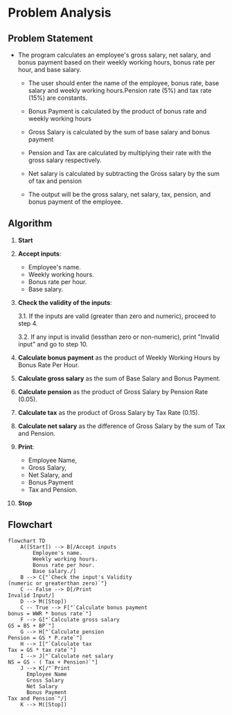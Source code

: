 # Problem Analysis 
## Problem Statement 
* The program calculates an employee's gross salary, net salary, and bonus payment based on their weekly working hours, bonus rate per hour, and base salary. 

    * The user should enter the name of the employee, bonus rate, base salary and weekly working hours.Pension rate (5%) and tax rate (15%) are constants.

     * Bonus Payment is calculated by the product of bonus rate and weekly working hours
 
     * Gross Salary is calculated by the sum of base salary and bonus payment
 
     * Pension and Tax are calculated by multiplying their rate with the gross salary respectively.
 
     * Net salary is calculated by subtracting the Gross salary by the sum of tax and pension 
  

     * The output will be the gross salary, net salary, tax, pension, and bonus payment of the employee.
  
## Algorithm 

1. **Start**

2. **Accept inputs**:
   - Employee's name.
   - Weekly working hours.
   - Bonus rate per hour.
   - Base salary.

3. **Check the validity of the inputs**:
   
   3.1. If the inputs are valid (greater than zero and numeric), proceed to step 4.
 
   3.2. If any input is invalid (lessthan zero or non-numeric), print "Invalid input" and go to step 10.

4. **Calculate bonus payment** as the product of Weekly Working Hours by Bonus Rate Per Hour.

5. **Calculate gross salary** as the sum of  Base Salary and Bonus Payment.

6. **Calculate pension** as the product of Gross Salary by Pension Rate (0.05).

7. **Calculate tax** as the product of Gross Salary by Tax Rate (0.15).

8. **Calculate net salary** as the difference of Gross Salary by the sum of Tax and Pension.

9. **Print**: 
   *  Employee Name,
   *  Gross Salary,
   *  Net Salary, and
   *  Bonus Payment
   *  Tax and Pension.

10. **Stop**

## Flowchart 

```mermaid
flowchart TD
    A([Start]) --> B[/Accept inputs
        Employee's name.
        Weekly working hours.
        Bonus rate per hour.
        Base salary./]
    B --> C{"`Check the input's Validity
(numeric or greaterthan zero)`"}
    C -- False --> D[/Print
Invalid Input/]
    D --> M([Stop])
    C -- True --> F["`Calculate bonus payment
bonus = WWR * bonus rate`"]
    F --> G["`Calculate gross salary
GS = BS + BP`"]
    G --> H["`Calculate pension
Pension = GS * P.rate`"]
    H --> I["`Calculate tax
Tax = GS * tax rate`"]
    I --> J["`Calculate net salary
NS = GS - ( Tax + Pension)`"]
    J --> K[/"`Print
      Employee Name
      Gross Salary
      Net Salary
      Bonus Payment
Tax and Pension`"/]
    K --> M([Stop])





